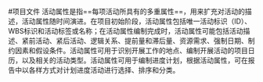 #项目文件
活动属性是指==每项活动所具有的多重属性==，用来扩充对活动的描述，活动属性随时间演进。在项目初始阶段，活动属性包括唯一活动标识（ID）、WBS标识和活动标签或名称；在活动属性编制完成时，活动属性可能包括活动描述、紧前活动、紧后活动、逻辑关系、提前量和滞后量、资源需求、强制日期、制约因素和假设条件。活动属性可用于识别开展工作的地点、编制开展活动的项目日历，以及相关的活动类型。活动属性可用于编制进度计划，根据活动属性，可在报告中以各样方式对计划进度活动进行选择、排序和分类。